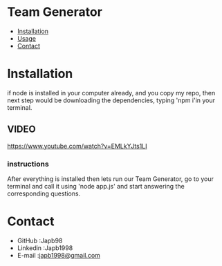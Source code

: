 # Team Generator

* [Installation](#installation)
* [Usage](#usage)
* [Contact](#Contact)
# Installation
if node is installed in your computer already, and you copy my repo, then next step would be downloading the dependencies, typing 'npm i'in your terminal.
## VIDEO
https://www.youtube.com/watch?v=EMLkYJts1LI
### instructions 
After everything is installed then lets run our Team Generator, go to your terminal and call it using 'node app.js' and start answering the corresponding questions.
# Contact
* GitHub :Japb98
* Linkedin :Japb1998
* E-mail :japb1998@gmail.com